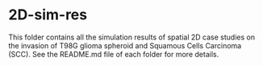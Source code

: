 # 2D-sim-res ##
This folder contains all the simulation results of spatial 2D case studies on the invasion of T98G glioma spheroid and Squamous Cells Carcinoma (SCC). See the README.md file of each folder for more details. 
